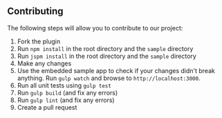 ## Contributing
The following steps will allow you to contribute to our project:

1. Fork the plugin
2. Run `npm install` in the root directory and the `sample` directory
3. Run `jspm install` in the root directory and the `sample` directory
4. Make any changes
5. Use the embedded sample app to check if your changes didn't break anything. Run `gulp watch` and browse to `http://localhost:3000`.
6. Run all unit tests using `gulp test`
7. Run `gulp build` (and fix any errors)
8. Run `gulp lint` (and fix any errors)
9. Create a pull request

